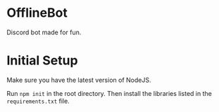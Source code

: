 # OfflineBot
Discord bot made for fun.

# Initial Setup
Make sure you have the latest version of NodeJS.

Run `npm init` in the root directory.
Then install the libraries listed in the `requirements.txt` file.
